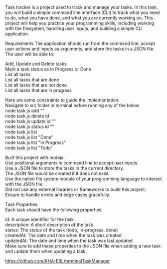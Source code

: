 Task tracker is a project used to track and manage your tasks. In this task, you will build a simple command line interface (CLI) to track what you need to do, what you have done, and what you are currently working on. This project will help you practice your programming skills, including working with the filesystem, handling user inputs, and building a simple CLI application.

Requirements
The application should run from the command line, accept user actions and inputs as arguments, and store the tasks in a JSON file. The user will be able to:

Add, Update and Delete tasks<br />
Mark a task status as In Progress or Done<br />
List all tasks<br />
List all tasks that are done<br />
List all tasks that are not done<br />
List all tasks that are in progress

Here are some constraints to guide the implementation:<br />
Navigate to src folder in terminal before running any of the below<br />
node task.js add ""<br />
node task.js delete id<br />
node task.js update id ""<br />
node task.js status id ""<br />
node task.js list<br />
node task.js list "Done"<br />
node task.js list "In Progress"<br />
node task.js list "Todo"

Built this project with nodejs.<br />
Use positional arguments in command line to accept user inputs.<br />
Use a JSON file to store the tasks in the current directory.<br />
The JSON file would be created if it does not exist.<br />
Use the native file system module of your programming language to interact with the JSON file.<br />
Did not use any external libraries or frameworks to build this project.<br />
Ensure to handle errors and edge cases gracefully.

Task Properties<br />
Each task should have the following properties:

id: A unique identifier for the task<br />
description: A short description of the task<br />
status: The status of the task (todo, in-progress, done)<br />
createdAt: The date and time when the task was created<br />
updatedAt: The date and time when the task was last updated<br />
Make sure to add these properties to the JSON file when adding a new task and update them when updating a task.

https://github.com/KHA-ERL/terminalTaskManager